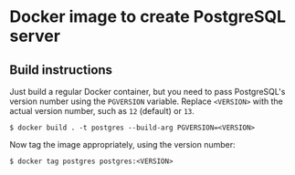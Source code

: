# Docker image to create PostgreSQL server

## Build instructions

Just build a regular Docker container, but you need to pass PostgreSQL's version number using the `PGVERSION` variable. Replace `<VERSION>` with the actual version number, such as `12` (default) or `13`.

```
$ docker build . -t postgres --build-arg PGVERSION=<VERSION>
```

Now tag the image appropriately, using the version number:

```
$ docker tag postgres postgres:<VERSION>
```
